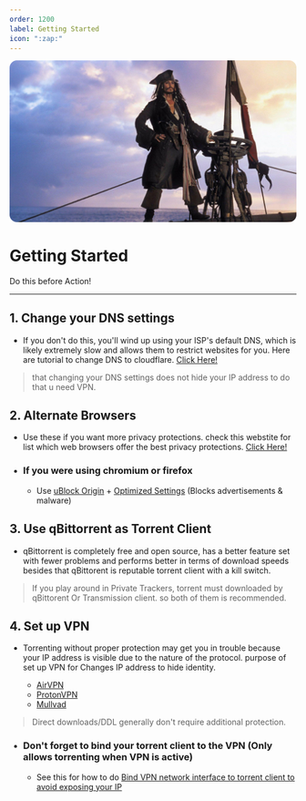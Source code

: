 ```yaml
---
order: 1200
label: Getting Started
icon: ":zap:"
---
```


![](/static/assets/banner/gs.png)
# Getting Started
Do this before Action!
___

## 1. Change your DNS settings
- If you don't do this, you'll wind up using your ISP's default DNS, which is likely extremely slow and allows them to restrict websites for you. Here are tutorial to change DNS to cloudflare. [Click Here!](https://developers.cloudflare.com/1.1.1.1/encryption/dns-over-https/encrypted-dns-browsers/)

> that changing your DNS settings does not hide your IP address to do that u need VPN.

## 2. Alternate Browsers
- Use these if you want more privacy protections. check this webstite for list which web browsers offer the best privacy protections. [Click Here!](https://privacytests.org/)

- ### If you were using chromium or firefox
    - Use [uBlock Origin](https://github.com/gorhill/uBlock) + [Optimized Settings](https://take-me-to.space/en2mB3u.png) (Blocks advertisements & malware)

## 3. Use qBittorrent as Torrent Client
- qBittorrent is completely free and open source, has a better feature set with fewer problems and performs better in terms of download speeds besides that qBittorent is reputable torrent client with a kill switch.

> If you play around in Private Trackers, torrent must downloaded by qBittorent Or Transmission client. so both of them is recommended.

## 4. Set up VPN
- Torrenting without proper protection may get you in trouble because your IP address is visible due to the nature of the protocol. purpose of set up VPN for Changes IP address to hide identity.

     - [AirVPN](https://airvpn.org/)
     - [ProtonVPN](https://protonvpn.com/)
     - [Mullvad](https://mullvad.net/)

> Direct downloads/DDL generally don't require additional protection.

- ### Don't forget to bind your torrent client to the VPN (Only allows torrenting when VPN is active)

     - See this for how to do [Bind VPN network interface to torrent client to avoid exposing your IP](https://www.reddit.com/r/VPNTorrents/comments/ssy8vv/guide_bind_vpn_network_interface_to_torrent/)







